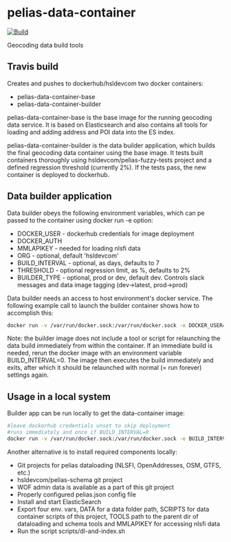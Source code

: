 # pelias-data-container

[![Build](https://api.travis-ci.org/HSLdevcom/pelias-data-container.svg?branch=master)](https://travis-ci.org/HSLdevcom/pelias-data-container)

Geocoding data build tools

## Travis build

Creates and pushes to dockerhub/hsldevcom two docker containers:

- pelias-data-container-base
- pelias-data-container-builder

pelias-data-container-base is the base image for the running geocoding data service. It is based on Elasticsearch and also
contains all tools for loading and adding address and POI data into the ES index.

pelias-data-container-builder is the data builder application, which builds the final geocoding data container using the base image.
It tests built containers thoroughly using hsldevcom/pelias-fuzzy-tests project and a defined regression threshold (currently 2%).
If the tests pass, the new container is deployed to dockerhub.

## Data builder application

Data builder obeys the following environment variables, which can pe passed to the container using docker run -e option:

 * DOCKER_USER - dockerhub credentials for image deployment
 * DOCKER_AUTH
 * MMLAPIKEY - needed for loading nlsfi data
 * ORG - optional, default 'hsldevcom'
 * BUILD_INTERVAL - optional, as days, defaults to 7
 * THRESHOLD - optional regression limit, as %, defaults to 2%
 * BUILDER_TYPE - optional, prod or dev, default dev. Controls slack messages and data image tagging (dev->latest, prod->prod)

Data builder needs an access to host environment's docker service. The following example call to launch the builder container
shows how to accomplish this:

```bash
docker run -v /var/run/docker.sock:/var/run/docker.sock -e DOCKER_USER=hsldevcom -e DOCKER_AUTH=<secret> -e MMLAPIKEY=<secret> hsldevcom/pelias-data-container-builder
```

Note: the builder image does not include a tool or script for relaunching the data build immediately from within the container. If an immediate build is needed,
rerun the docker image with an environment variable BUILD_INTERVAL=0. The image then executes the build immediately and exits, after which it should be relaunched
with normal (= run forever) settings again.

## Usage in a local system

Builder app can be run locally to get the data-container image:

```bash
#leave dockerhub credentials unset to skip deployment
#runs immediately and once if BUILD_INTERVAL=0
docker run -v /var/run/docker.sock:/var/run/docker.sock -e BUILD_INTERVAL=0 -e MMLAPIKEY=<secret> hsldevcom/pelias-data-container-builder
```

Another alternative is to install required components locally:
- Git projects for pelias dataloading (NLSFI, OpenAddresses, OSM, GTFS, etc.)
- hsldevcom/pelias-schema git project
- WOF admin data is available as a part of this git project
- Properly configured pelias.json config file
- Install and start ElasticSearch
- Export four env. vars, DATA for a data folder path, SCRIPTS for data container scripts of this project, 
TOOLS path to the parent dir of dataloading and schema tools and MMLAPIKEY for accessing nlsfi data
- Run the script scripts/dl-and-index.sh

